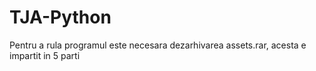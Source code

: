 # TJA-Python
Pentru a rula programul este necesara dezarhivarea assets.rar, acesta e impartit in 5 parti
